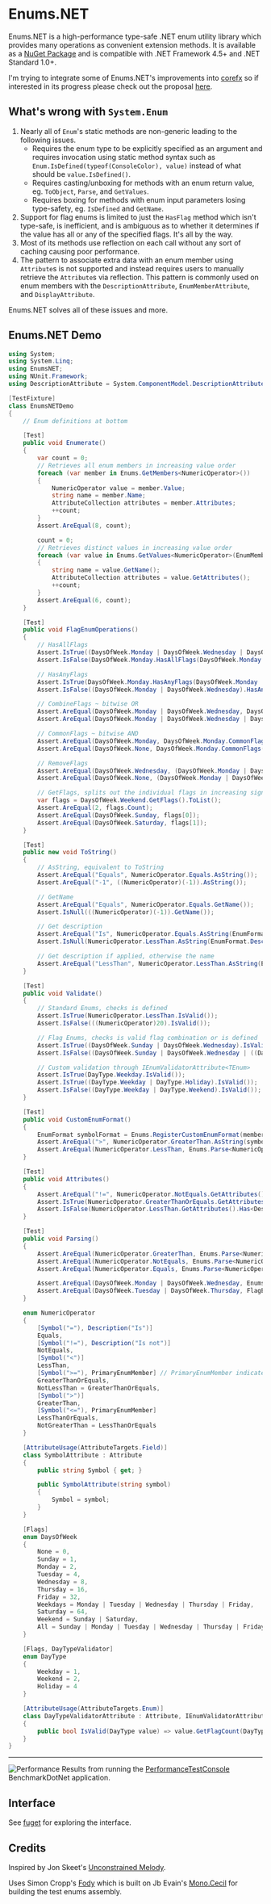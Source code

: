 # Enums.NET
Enums.NET is a high-performance type-safe .NET enum utility library which provides many operations as convenient extension methods. It is available as a [NuGet Package](https://www.nuget.org/packages/Enums.NET/) and is compatible with .NET Framework 4.5+ and .NET Standard 1.0+.

I'm trying to integrate some of Enums.NET's improvements into [corefx](https://github.com/dotnet/corefx) so if interested in its progress please check out the proposal [here](https://github.com/dotnet/corefx/issues/15453).

## What's wrong with `System.Enum`
1. Nearly all of `Enum`'s static methods are non-generic leading to the following issues.
   * Requires the enum type to be explicitly specified as an argument and requires invocation using static method syntax such as `Enum.IsDefined(typeof(ConsoleColor), value)` instead of what should be `value.IsDefined()`.
   * Requires casting/unboxing for methods with an enum return value, eg. `ToObject`, `Parse`, and `GetValues`.
   * Requires boxing for methods with enum input parameters losing type-safety, eg. `IsDefined` and `GetName`.
2. Support for flag enums is limited to just the `HasFlag` method which isn't type-safe, is inefficient, and is ambiguous as to whether it determines if the value has all or any of the specified flags. It's all by the way.
3. Most of its methods use reflection on each call without any sort of caching causing poor performance.
4. The pattern to associate extra data with an enum member using `Attribute`s is not supported and instead requires users to manually retrieve the `Attribute`s via reflection. This pattern is commonly used on enum members with the `DescriptionAttribute`, `EnumMemberAttribute`, and `DisplayAttribute`.

Enums.NET solves all of these issues and more.

## Enums.NET Demo

```cs
using System;
using System.Linq;
using EnumsNET;
using NUnit.Framework;
using DescriptionAttribute = System.ComponentModel.DescriptionAttribute;

[TestFixture]
class EnumsNETDemo
{
    // Enum definitions at bottom

    [Test]
    public void Enumerate()
    {
        var count = 0;
        // Retrieves all enum members in increasing value order
        foreach (var member in Enums.GetMembers<NumericOperator>())
        {
            NumericOperator value = member.Value;
            string name = member.Name;
            AttributeCollection attributes = member.Attributes;
            ++count;
        }
        Assert.AreEqual(8, count);

        count = 0;
        // Retrieves distinct values in increasing value order
        foreach (var value in Enums.GetValues<NumericOperator>(EnumMemberSelection.Distinct))
        {
            string name = value.GetName();
            AttributeCollection attributes = value.GetAttributes();
            ++count;
        }
        Assert.AreEqual(6, count);
    }

    [Test]
    public void FlagEnumOperations()
    {
        // HasAllFlags
        Assert.IsTrue((DaysOfWeek.Monday | DaysOfWeek.Wednesday | DaysOfWeek.Friday).HasAllFlags(DaysOfWeek.Monday | DaysOfWeek.Wednesday));
        Assert.IsFalse(DaysOfWeek.Monday.HasAllFlags(DaysOfWeek.Monday | DaysOfWeek.Wednesday));

        // HasAnyFlags
        Assert.IsTrue(DaysOfWeek.Monday.HasAnyFlags(DaysOfWeek.Monday | DaysOfWeek.Wednesday));
        Assert.IsFalse((DaysOfWeek.Monday | DaysOfWeek.Wednesday).HasAnyFlags(DaysOfWeek.Friday));

        // CombineFlags ~ bitwise OR
        Assert.AreEqual(DaysOfWeek.Monday | DaysOfWeek.Wednesday, DaysOfWeek.Monday.CombineFlags(DaysOfWeek.Wednesday));
        Assert.AreEqual(DaysOfWeek.Monday | DaysOfWeek.Wednesday | DaysOfWeek.Friday, FlagEnums.CombineFlags(DaysOfWeek.Monday, DaysOfWeek.Wednesday, DaysOfWeek.Friday));

        // CommonFlags ~ bitwise AND
        Assert.AreEqual(DaysOfWeek.Monday, DaysOfWeek.Monday.CommonFlags(DaysOfWeek.Monday | DaysOfWeek.Wednesday));
        Assert.AreEqual(DaysOfWeek.None, DaysOfWeek.Monday.CommonFlags(DaysOfWeek.Wednesday));

        // RemoveFlags
        Assert.AreEqual(DaysOfWeek.Wednesday, (DaysOfWeek.Monday | DaysOfWeek.Wednesday).RemoveFlags(DaysOfWeek.Monday));
        Assert.AreEqual(DaysOfWeek.None, (DaysOfWeek.Monday | DaysOfWeek.Wednesday).RemoveFlags(DaysOfWeek.Monday | DaysOfWeek.Wednesday));

        // GetFlags, splits out the individual flags in increasing significance bit order
        var flags = DaysOfWeek.Weekend.GetFlags().ToList();
        Assert.AreEqual(2, flags.Count);
        Assert.AreEqual(DaysOfWeek.Sunday, flags[0]);
        Assert.AreEqual(DaysOfWeek.Saturday, flags[1]);
    }

    [Test]
    public new void ToString()
    {
        // AsString, equivalent to ToString
        Assert.AreEqual("Equals", NumericOperator.Equals.AsString());
        Assert.AreEqual("-1", ((NumericOperator)(-1)).AsString());

        // GetName
        Assert.AreEqual("Equals", NumericOperator.Equals.GetName());
        Assert.IsNull(((NumericOperator)(-1)).GetName());

        // Get description
        Assert.AreEqual("Is", NumericOperator.Equals.AsString(EnumFormat.Description));
        Assert.IsNull(NumericOperator.LessThan.AsString(EnumFormat.Description));

        // Get description if applied, otherwise the name
        Assert.AreEqual("LessThan", NumericOperator.LessThan.AsString(EnumFormat.Description, EnumFormat.Name));
    }

    [Test]
    public void Validate()
    {
        // Standard Enums, checks is defined
        Assert.IsTrue(NumericOperator.LessThan.IsValid());
        Assert.IsFalse(((NumericOperator)20).IsValid());

        // Flag Enums, checks is valid flag combination or is defined
        Assert.IsTrue((DaysOfWeek.Sunday | DaysOfWeek.Wednesday).IsValid());
        Assert.IsFalse((DaysOfWeek.Sunday | DaysOfWeek.Wednesday | ((DaysOfWeek)(-1))).IsValid());

        // Custom validation through IEnumValidatorAttribute<TEnum>
        Assert.IsTrue(DayType.Weekday.IsValid());
        Assert.IsTrue((DayType.Weekday | DayType.Holiday).IsValid());
        Assert.IsFalse((DayType.Weekday | DayType.Weekend).IsValid());
    }

    [Test]
    public void CustomEnumFormat()
    {
        EnumFormat symbolFormat = Enums.RegisterCustomEnumFormat(member => member.Attributes.Get<SymbolAttribute>()?.Symbol);
        Assert.AreEqual(">", NumericOperator.GreaterThan.AsString(symbolFormat));
        Assert.AreEqual(NumericOperator.LessThan, Enums.Parse<NumericOperator>("<", symbolFormat));
    }

    [Test]
    public void Attributes()
    {
        Assert.AreEqual("!=", NumericOperator.NotEquals.GetAttributes().Get<SymbolAttribute>().Symbol);
        Assert.IsTrue(NumericOperator.GreaterThanOrEquals.GetAttributes().Has<PrimaryEnumMemberAttribute>());
        Assert.IsFalse(NumericOperator.LessThan.GetAttributes().Has<DescriptionAttribute>());
    }

    [Test]
    public void Parsing()
    {
        Assert.AreEqual(NumericOperator.GreaterThan, Enums.Parse<NumericOperator>("GreaterThan"));
        Assert.AreEqual(NumericOperator.NotEquals, Enums.Parse<NumericOperator>("1"));
        Assert.AreEqual(NumericOperator.Equals, Enums.Parse<NumericOperator>("Is", EnumFormat.Description));

        Assert.AreEqual(DaysOfWeek.Monday | DaysOfWeek.Wednesday, Enums.Parse<DaysOfWeek>("Monday, Wednesday"));
        Assert.AreEqual(DaysOfWeek.Tuesday | DaysOfWeek.Thursday, FlagEnums.ParseFlags<DaysOfWeek>("Tuesday | Thursday", delimiter: "|"));
    }

    enum NumericOperator
    {
        [Symbol("="), Description("Is")]
        Equals,
        [Symbol("!="), Description("Is not")]
        NotEquals,
        [Symbol("<")]
        LessThan,
        [Symbol(">="), PrimaryEnumMember] // PrimaryEnumMember indicates enum member as primary duplicate for extension methods
        GreaterThanOrEquals,
        NotLessThan = GreaterThanOrEquals,
        [Symbol(">")]
        GreaterThan,
        [Symbol("<="), PrimaryEnumMember]
        LessThanOrEquals,
        NotGreaterThan = LessThanOrEquals
    }

    [AttributeUsage(AttributeTargets.Field)]
    class SymbolAttribute : Attribute
    {
        public string Symbol { get; }

        public SymbolAttribute(string symbol)
        {
            Symbol = symbol;
        }
    }

    [Flags]
    enum DaysOfWeek
    {
        None = 0,
        Sunday = 1,
        Monday = 2,
        Tuesday = 4,
        Wednesday = 8,
        Thursday = 16,
        Friday = 32,
        Weekdays = Monday | Tuesday | Wednesday | Thursday | Friday,
        Saturday = 64,
        Weekend = Sunday | Saturday,
        All = Sunday | Monday | Tuesday | Wednesday | Thursday | Friday | Saturday
    }

    [Flags, DayTypeValidator]
    enum DayType
    {
        Weekday = 1,
        Weekend = 2,
        Holiday = 4
    }

    [AttributeUsage(AttributeTargets.Enum)]
    class DayTypeValidatorAttribute : Attribute, IEnumValidatorAttribute<DayType>
    {
        public bool IsValid(DayType value) => value.GetFlagCount(DayType.Weekday | DayType.Weekend) == 1 && FlagEnums.IsValidFlagCombination(value);
    }
}
```

---
![Performance](performance.png)
Results from running the [PerformanceTestConsole](./Src/Enums.NET.PerfTestConsole/Program.cs) BenchmarkDotNet application.

## Interface
See [fuget](https://www.fuget.org/packages/Enums.NET) for exploring the interface.

## Credits
Inspired by Jon Skeet's [Unconstrained Melody](https://github.com/jskeet/unconstrained-melody).

Uses Simon Cropp's [Fody](https://github.com/Fody/Fody) which is built on Jb Evain's [Mono.Cecil](https://github.com/jbevain/cecil) for building the test enums assembly.
